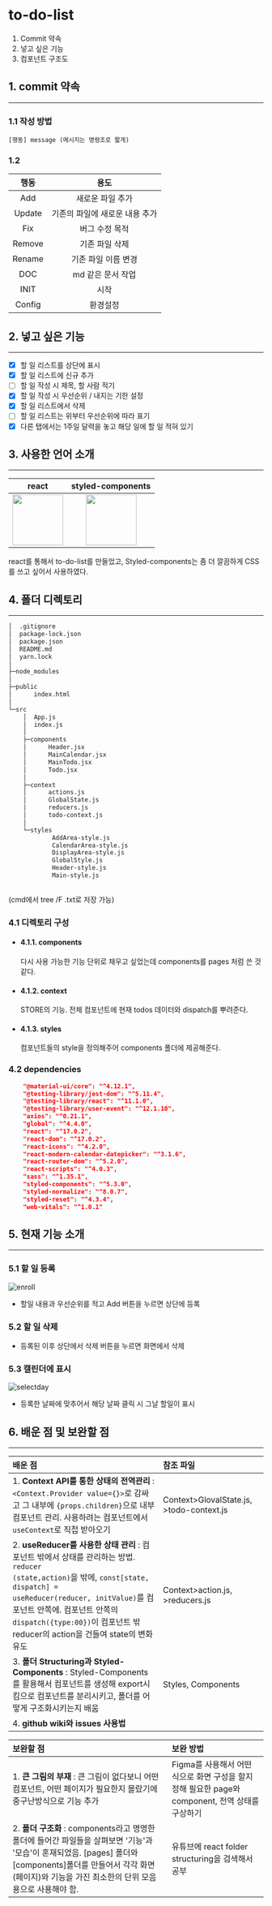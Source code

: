 # to-do-list 

1. Commit 약속
2. 넣고 싶은 기능
3. 컴포넌트 구조도   

      
## 1. commit 약속
---
### 1.1 작성 방법
```
[행동] message (메시지는 명령조로 짧게)
```
### 1.2   
|행동|용도|
|:---:|:---:|
|Add|새로운 파일 추가|
|Update|기존의 파일에 새로운 내용 추가|
|Fix|버그 수정 목적|
|Remove|기존 파일 삭제|
|Rename|기존 파일 이름 변경|
|DOC|md 같은 문서 작업|
|INIT|시작|
|Config|환경설정|         

## 2. 넣고 싶은 기능
---

- [x] 할 일 리스트를 상단에 표시
- [x] 할 일 리스트에 신규 추가
- [ ] 할 일 작성 시 제목, 할 사람 적기
- [x] 할 일 작성 시 우선순위 / 내지는 기한 설정
- [x] 할 일 리스트에서 삭제
- [ ] 할 일 리스트는 위부터 우선순위에 따라 표기
- [x] 다른 탭에서는 1주일 달력을 놓고 해당 일에 할 일 적혀 있기

## 3. 사용한 언어 소개
--- 
|react|styled-components|
|:---:|:---:|
|<img src="https://upload.wikimedia.org/wikipedia/commons/thumb/a/a7/React-icon.svg/512px-React-icon.svg.png" width="100px"></img> | <img src="https://img1.daumcdn.net/thumb/R1280x0/?scode=mtistory2&fname=https%3A%2F%2Fblog.kakaocdn.net%2Fdn%2FTZSSy%2FbtqZtyZjFZ1%2FZRYhKoWkW5Wtn1DoeicjRK%2Fimg.png" width="100px">|

react를 통해서 to-do-list를 만들었고, Styled-components는 좀 더 깔끔하게 CSS를 쓰고 싶어서 사용하였다. 

## 4. 폴더 디렉토리 
---
```bash
│  .gitignore
│  package-lock.json
│  package.json
│  README.md
│  yarn.lock
│  
├─node_modules
│          
├─public
│      index.html
│      
└─src
    │  App.js
    │  index.js
    │  
    ├─components
    │      Header.jsx
    │      MainCalendar.jsx
    │      MainTodo.jsx
    │      Todo.jsx
    │      
    ├─context
    │      actions.js
    │      GlobalState.js
    │      reducers.js
    │      todo-context.js
    │      
    └─styles
            AddArea-style.js
            CalendarArea-style.js
            DisplayArea-style.js
            GlobalStyle.js
            Header-style.js
            Main-style.js
            
```
(cmd에서 tree /F .txt로 저장 가능)

### 4.1 디렉토리 구성

-  #### 4.1.1. components
    다시 사용 가능한 기능 단위로 채우고 싶었는데 components를 pages 처럼 쓴 것 같다.
-  #### 4.1.2. context
    STORE의 기능. 전체 컴포넌트에 현재 todos 데이터와 dispatch를 뿌려준다. 
-  #### 4.1.3. styles
    컴포넌트들의 style을 정의해주어 components 폴더에 제공해준다.
     
### 4.2 dependencies

```json
    "@material-ui/core": "^4.12.1",
    "@testing-library/jest-dom": "^5.11.4",
    "@testing-library/react": "^11.1.0",
    "@testing-library/user-event": "^12.1.10",
    "axios": "^0.21.1",
    "global": "^4.4.0",
    "react": "^17.0.2",
    "react-dom": "^17.0.2",
    "react-icons": "^4.2.0",
    "react-modern-calendar-datepicker": "^3.1.6",
    "react-router-dom": "^5.2.0",
    "react-scripts": "^4.0.3",
    "sass": "^1.35.1",
    "styled-components": "^5.3.0",
    "styled-normalize": "^8.0.7",
    "styled-reset": "^4.3.4",
    "web-vitals": "^1.0.1"
```

## 5. 현재 기능 소개
---

### 5.1 할 일 등록

![enroll](https://user-images.githubusercontent.com/68575268/125436344-f58051a7-77a9-4f15-b699-62be4e8419ce.png)

- 할일 내용과 우선순위를 적고 Add 버튼을 누르면 상단에 등록

### 5.2 할 일 삭제

- 등록된 이후 상단에서 삭제 버튼을 누르면 화면에서 삭제

### 5.3 캘린더에 표시

![selectday](https://user-images.githubusercontent.com/68575268/125436353-eec142f0-825c-464d-b594-4294846a8280.png)

- 등록한 날짜에 맞추어서 해당 날짜 클릭 시 그날 할일이 표시

## 6. 배운 점 및 보완할 점
---
|배운 점 | 참조 파일
|:---|:---|
|1. **Context API를 통한 상태의 전역관리** : <code><Context.Provider value={}></code>로 감싸고 그 내부에 <code>{props.children}</code>으로 내부 컴포넌트 관리. 사용하려는 컴포넌트에서  <code>useContext</code>로 직접 받아오기  |Context>GlovalState.js, >todo-context.js|
|2. **useReducer를 사용한 상태 관리** : 컴포넌트 밖에서 상태를 관리하는 방법. <code>reducer (state,action)</code>을 밖에, <code>const[state, dispatch] = useReducer(reducer, initValue)</code>를 컴포넌트 안쪽에. 컴포넌트 안쪽의 <code>dispatch({type:00})</code>이 컴포넌트 밖 reducer의 action을 건들여 state의 변화 유도|Context>action.js, >reducers.js|
|3. **폴더 Structuring과 Styled-Components** : Styled-Components를 활용해서 컴포넌트를 생성해 export시킴으로 컴포넌트를 분리시키고, 폴더를 어떻게 구조화시키는지 배움| Styles, Components
|4. **github wiki와 issues 사용법**||

|보완할 점|보완 방법
|:---|:---|
|1. **큰 그림의 부재** : 큰 그림이 없다보니 어떤 컴포넌트, 어떤 페이지가 필요한지 몰랐기에 중구난방식으로 기능 추가|Figma를 사용해서 어떤 식으로 화면 구성을 할지 정해 필요한 page와 component, 전역 상태를 구상하기|
|2. **폴더 구조화** : components라고 명명한 폴더에 들어간 파일들을 살펴보면 '기능'과 '모습'이 혼재되었음. [pages] 폴더와 [components]폴더를 만들어서 각각 화면(페이지)와 기능을 가진 최소한의 단위 모음 용으로 사용해야 함.|유튜브에 react folder structuring을 검색해서 공부|
